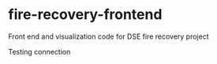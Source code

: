 # fire-recovery-frontend
Front end and visualization code for DSE fire recovery project

Testing connection